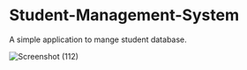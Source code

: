 # Student-Management-System
A simple application to mange student database.

![Screenshot (112)](https://user-images.githubusercontent.com/91501288/161141794-401e5d49-a275-4126-a0bd-1da4690a8f0b.png)

